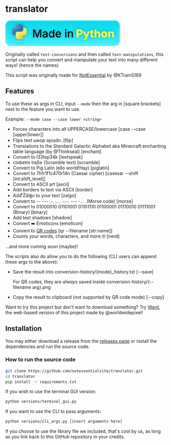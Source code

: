 # translator

![Made in Python badge](./images/made-in-python.svg)

Originally called `text-conversions` and then called `text-manipulations`, this script can help you convert and manipulate your text into many different ways! (hence the names)

This script was originally made for [NotEssential](https://notessential.blurry.gay) by @KTrain5169

## Features

To use these as args in CLI, input `--mode` then the arg in [square brackets] next to the feature you want to use.

Example: `--mode case --case lower <string>`

- Forces characters into all UPPERCASE/lowercase [case --case [upper|lower]]
- Flips text uʍop ǝpᴉsdn. [flip]
- Translations to the Standard Galactic Alphabet aka Minecraft enchanting table language (by @Thinkseal) [enchant]
- Convert to l33tsp34k [leetspeak]
- ctxbetm lraSe (Scramble text) [scramble]
- Convert to Pig Latin (ello world!Hay) [piglatin]
- Convert to 7h1r1f1c470r14n (Caesar cipher) [casesar --shift [int:shift_level]]
- Convert to ASCII art [ascii]
- Add borders to text via ASCII [border]
- Add ͫŽa̋l̓g͑o to your text [zalgo]
- Convert to -- --- .-. ... .  -.-. --- -.. . (Morse code) [morse]
- Convert to 01000010 01101001 01101110 01100001 01110010 01111001 (Binary) [binary]
- Add text shadows [shadow]
- Convert ➡️ Emoticons [emoticon]
- Convert to [QR codes](./images/qr-code.png) [qr --filename [str:name]]
- Counts your words, characters, and more :nerd_face: [nerd]

...and more coming soon (maybe)!

The scripts also do allow you to do the following (CLI users can append these args to the above):
* Save the result into conversion-history/{mode}_history.txt [--save]
  
  For QR codes, they are _always_ saved inside conversion-history/{--filename arg}.png
  
* Copy the result to clipboard (not supported by QR code mode) [--copy]

Want to try this project but don't want to download something? Try [Ward](https://ward.worldwidepixel.ca), the web-based version of this project made by @worldwidepixel!

## Installation

You may either download a release from the [releases page](https://github.com/notessentialsite/translator/releases) or install the dependencies and run the source code.

### How to run the source code

```bash
git clone https://github.com/notessentialsite/translator.git
cd translator
pip install -r requirements.txt
```
If you wish to use the terminal GUI version:
```bash
python versions/terminal_gui.py
```
If you want to use the CLI to pass arguments:
```bash
python versions/cli_args.py [insert arguments here]
```
If you choose to use the library file we included, that's cool by us, as long as you link back to this GitHub repository in your credits.
